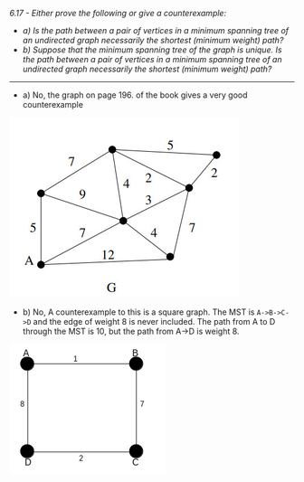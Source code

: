 *6.17 - Either prove the following or give a counterexample:*
- *a) Is the path between a pair of vertices in a minimum spanning tree of an undirected graph necessarily the shortest (minimum weight) path?*
- *b) Suppose that the minimum spanning tree of the graph is unique. Is the path between a pair of vertices in a minimum spanning tree of an undirected graph necessarily the shortest (minimum weight) path?*
***
- a) No, the graph on page 196. of the book gives a very good counterexample

![graph](https://github.com/jonathantorres/bookshelf/blob/master/adm/ch6/img/17_a.jpg)

- b) No, A counterexample to this is a square graph. The MST is `A->B->C->D` and the edge of weight 8 is never included. The path from A to D through the MST is 10, but the path from A->D is weight 8.

![graph](https://github.com/jonathantorres/bookshelf/blob/master/adm/ch6/img/17_b.jpg)
